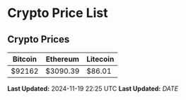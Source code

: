 # Crypto Price List

## Crypto Prices
| Bitcoin | Ethereum | Litecoin |
| ------- | -------- | -------- |
| $92162 | $3090.39 | $86.01 |
**Last Updated:** 2024-11-19 22:25 UTC
**Last Updated:** $DATE$
